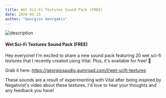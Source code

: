 ```yaml
---
title: Wet Sci-Fi Textures Sound Pack (FREE)
date: 2024-05-15
author: "Georgios Georgakis"
---
```



![description](/blogImages/Wet_SciFi_Textures.png)

#### **Wet Sci-Fi Textures Sound Pack (FREE)**


Hey everyone! I'm excited to share a new sound pack featuring 20 wet sci-fi textures that I recently created using Vital. Plus, it's available for free! 🌟

Grab it here: <https://georgiosaudio.gumroad.com/l/wet-scifi-textures>

These sounds are a result of experimenting with Vital after being inspired by Negativist's video about these textures. I'd love to hear your thoughts and any feedback you have!
